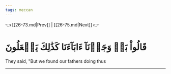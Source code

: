 ```yaml
---
tags: meccan
---
```


👈 [[26-73.md|Prev]] | [[26-75.md|Next]] 👉

# قَالُواْ بَلۡ وَجَدۡنَآ ءَابَآءَنَا كَذَٰلِكَ يَفۡعَلُونَ

They said, "But we found our fathers doing thus

---

